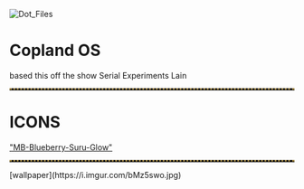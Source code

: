 ![Dot_Files](https://github.com/fruitsaladchan/arch-i3-rice/assets/124645742/e076bc07-0dae-42a0-8461-c2fec75f3291)

# Copland OS 

based this off the show Serial Experiments Lain

<!-- Horizontal Lines -->
<hr style="border-top: 3px dotted #998143">


# ICONS
["MB-Blueberry-Suru-Glow"](https://www.gnome-look.org/p/1333360/) <br />
<!-- Horizontal Lines -->

<hr style="border-top: 3px dotted #998143">
[wallpaper](https://i.imgur.com/bMz5swo.jpg) <br />
